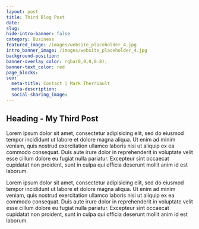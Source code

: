 ```yaml
---
layout: post
title: Third Blog Post
date:
slug:
hide-intro-banner: false
category: Business
featured_image: /images/website_placeholder_4.jpg
intro_banner_image: /images/website_placeholder_4.jpg
background-position:
banner-overlay_color: rgba(0,0,0,0.8);
banner-text_color: red
page_blocks:
seo:
  meta-title: Contact | Mark Therriault
  meta-description:
  social-sharing_image:
---
```


## Heading - My Third Post

Lorem ipsum dolor sit amet, consectetur adipisicing elit, sed do eiusmod tempor incididunt ut labore et dolore magna aliqua. Ut enim ad minim veniam, quis nostrud exercitation ullamco laboris nisi ut aliquip ex ea commodo consequat. Duis aute irure dolor in reprehenderit in voluptate velit esse cillum dolore eu fugiat nulla pariatur. Excepteur sint occaecat cupidatat non proident, sunt in culpa qui officia deserunt mollit anim id est laborum.

Lorem ipsum dolor sit amet, consectetur adipisicing elit, sed do eiusmod tempor incididunt ut labore et dolore magna aliqua. Ut enim ad minim veniam, quis nostrud exercitation ullamco laboris nisi ut aliquip ex ea commodo consequat. Duis aute irure dolor in reprehenderit in voluptate velit esse cillum dolore eu fugiat nulla pariatur. Excepteur sint occaecat cupidatat non proident, sunt in culpa qui officia deserunt mollit anim id est laborum.
